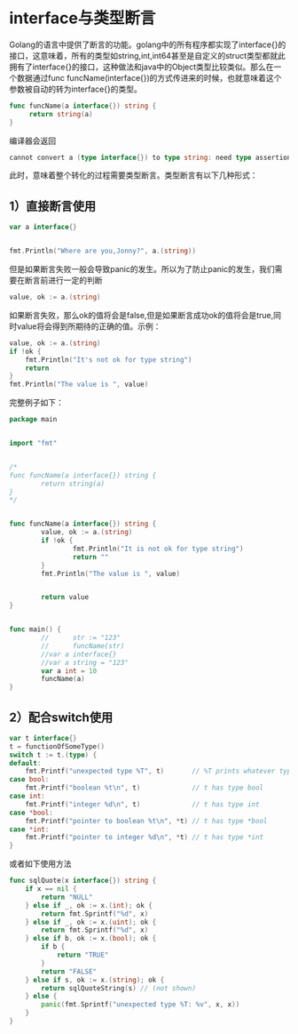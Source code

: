 # interface与类型断言

Golang的语言中提供了断言的功能。golang中的所有程序都实现了interface{}的接口，这意味着，所有的类型如string,int,int64甚至是自定义的struct类型都就此拥有了interface{}的接口，这种做法和java中的Object类型比较类似。那么在一个数据通过func funcName(interface{})的方式传进来的时候，也就意味着这个参数被自动的转为interface{}的类型。

```Go
func funcName(a interface{}) string {
     return string(a)
}
```

编译器会返回

```Go
cannot convert a (type interface{}) to type string: need type assertion
```

此时，意味着整个转化的过程需要类型断言。类型断言有以下几种形式：

## 1）直接断言使用

```Go
var a interface{}


fmt.Println("Where are you,Jonny?", a.(string))
```

但是如果断言失败一般会导致panic的发生。所以为了防止panic的发生，我们需要在断言前进行一定的判断

```Go
value, ok := a.(string)
```

如果断言失败，那么ok的值将会是false,但是如果断言成功ok的值将会是true,同时value将会得到所期待的正确的值。示例：

```Go
value, ok := a.(string)
if !ok {
    fmt.Println("It's not ok for type string")
    return
}
fmt.Println("The value is ", value)
```

完整例子如下：

```Go
package main


import "fmt"


/*
func funcName(a interface{}) string {
        return string(a)
}
*/


func funcName(a interface{}) string {
        value, ok := a.(string)
        if !ok {
                fmt.Println("It is not ok for type string")
                return ""
        }
        fmt.Println("The value is ", value)


        return value
}


func main() {
        //      str := "123"
        //      funcName(str)
        //var a interface{}
        //var a string = "123"
        var a int = 10
        funcName(a)
}
```

## 2）配合switch使用

```Go
var t interface{}
t = functionOfSomeType()
switch t := t.(type) {
default:
    fmt.Printf("unexpected type %T", t)       // %T prints whatever type t has
case bool:
    fmt.Printf("boolean %t\n", t)             // t has type bool
case int:
    fmt.Printf("integer %d\n", t)             // t has type int
case *bool:
    fmt.Printf("pointer to boolean %t\n", *t) // t has type *bool
case *int:
    fmt.Printf("pointer to integer %d\n", *t) // t has type *int
}
```

或者如下使用方法

```Go
func sqlQuote(x interface{}) string {
    if x == nil {
        return "NULL"
    } else if _, ok := x.(int); ok {
        return fmt.Sprintf("%d", x)
    } else if _, ok := x.(uint); ok {
        return fmt.Sprintf("%d", x)
    } else if b, ok := x.(bool); ok {
        if b {
            return "TRUE"
        }
        return "FALSE"
    } else if s, ok := x.(string); ok {
        return sqlQuoteString(s) // (not shown)
    } else {
        panic(fmt.Sprintf("unexpected type %T: %v", x, x))
    }
}
```
